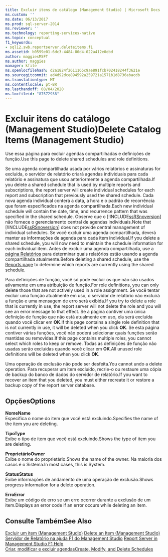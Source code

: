 ```yaml
---
title: Excluir itens de catálogo (Management Studio) | Microsoft Docs
ms.custom: ''
ms.date: 06/13/2017
ms.prod: sql-server-2014
ms.reviewer: ''
ms.technology: reporting-services-native
ms.topic: conceptual
f1_keywords:
- sql12.swb.reportserver.deleteitems.f1
ms.assetid: b0599e01-6dc3-4484-80d4-022a412e0ebd
author: maggiesMSFT
ms.author: maggies
manager: kfile
ms.openlocfilehash: d2a1824f2611165c9ae891fcb702418244f3621e
ms.sourcegitcommit: ad4d92dce894592a259721a1571b1d8736abacdb
ms.translationtype: MT
ms.contentlocale: pt-BR
ms.lasthandoff: 08/04/2020
ms.locfileid: "87572938"
---
```

# <a name="delete-catalog-items-management-studio"></a><span data-ttu-id="659a3-102">Excluir itens do catálogo (Management Studio)</span><span class="sxs-lookup"><span data-stu-id="659a3-102">Delete Catalog Items (Management Studio)</span></span>
  <span data-ttu-id="659a3-103">Use essa página para excluir agendas compartilhadas e definições de função.</span><span class="sxs-lookup"><span data-stu-id="659a3-103">Use this page to delete shared schedules and role definitions.</span></span>  
  
 <span data-ttu-id="659a3-104">Se uma agenda compartilhada usada por vários relatórios e assinaturas for excluída, o servidor de relatório criará agendas individuais para cada relatório e assinatura que usou anteriormente a agenda compartilhada.</span><span class="sxs-lookup"><span data-stu-id="659a3-104">If you delete a shared schedule that is used by multiple reports and subscriptions, the report server will create individual schedules for each report and subscription that previously used the shared schedule.</span></span> <span data-ttu-id="659a3-105">Cada nova agenda individual conterá a data, a hora e o padrão de recorrência que foram especificados na agenda compartilhada.</span><span class="sxs-lookup"><span data-stu-id="659a3-105">Each new individual schedule will contain the date, time, and recurrence pattern that was specified in the shared schedule.</span></span> <span data-ttu-id="659a3-106">Observe que o [!INCLUDE[ssRSnoversion](../../includes/ssrsnoversion-md.md)] não fornece o gerenciamento central de agendas individuais.</span><span class="sxs-lookup"><span data-stu-id="659a3-106">Note that [!INCLUDE[ssRSnoversion](../../includes/ssrsnoversion-md.md)] does not provide central management of individual schedules.</span></span> <span data-ttu-id="659a3-107">Se você excluir uma agenda compartilhada, deverá manter as informações de agenda para cada item individual.</span><span class="sxs-lookup"><span data-stu-id="659a3-107">If you delete a shared schedule, you will now need to maintain the schedule information for each individual item.</span></span> <span data-ttu-id="659a3-108">Antes de excluir uma agenda compartilhada, use a [página Relatórios](schedule-properties-reports-page.md) para determinar quais relatórios estão usando a agenda compartilhada atualmente.</span><span class="sxs-lookup"><span data-stu-id="659a3-108">Before deleting a shared schedule, use the [Reports page](schedule-properties-reports-page.md) to determine which reports are currently using the shared schedule.</span></span>  
  
 <span data-ttu-id="659a3-109">Para definições de função, você só pode excluir os que não são usados ativamente em uma atribuição de função.</span><span class="sxs-lookup"><span data-stu-id="659a3-109">For role definitions, you can only delete those that are not actively used in a role assignment.</span></span> <span data-ttu-id="659a3-110">Se você tentar excluir uma função atualmente em uso, o servidor de relatório não excluirá a função e uma mensagem de erro será exibida.</span><span class="sxs-lookup"><span data-stu-id="659a3-110">If you try to delete a role that is currently in use, the report server will not delete the role and you will see an error message to that effect.</span></span> <span data-ttu-id="659a3-111">Se a página contiver uma única definição de função que não está atualmente em uso, ela será excluída quando você clicar em **OK**.</span><span class="sxs-lookup"><span data-stu-id="659a3-111">If this page contains a single role definition that is not currently in use, it will be deleted when you click **OK**.</span></span> <span data-ttu-id="659a3-112">Se esta página contiver várias funções, você não poderá selecionar quais funções serão mantidas ou removidas.</span><span class="sxs-lookup"><span data-stu-id="659a3-112">If this page contains multiple roles, you cannot select which roles to keep or remove.</span></span> <span data-ttu-id="659a3-113">Todas as definições de função não usadas serão excluídas quando você clicar em **OK**.</span><span class="sxs-lookup"><span data-stu-id="659a3-113">All unused role definitions will be deleted when you click **OK**.</span></span>  
  
 <span data-ttu-id="659a3-114">Uma operação de exclusão não pode ser desfeita.</span><span class="sxs-lookup"><span data-stu-id="659a3-114">You cannot undo a delete operation.</span></span> <span data-ttu-id="659a3-115">Para recuperar um item excluído, recrie-o ou restaure uma cópia de backup do banco de dados do servidor de relatório.</span><span class="sxs-lookup"><span data-stu-id="659a3-115">If you want to recover an item that you deleted, you must either recreate it or restore a backup copy of the report server database.</span></span>  
  
## <a name="options"></a><span data-ttu-id="659a3-116">Opções</span><span class="sxs-lookup"><span data-stu-id="659a3-116">Options</span></span>  
 <span data-ttu-id="659a3-117">**Nome**</span><span class="sxs-lookup"><span data-stu-id="659a3-117">**Name**</span></span>  
 <span data-ttu-id="659a3-118">Especifica o nome do item que você está excluindo.</span><span class="sxs-lookup"><span data-stu-id="659a3-118">Specifies the name of the item you are deleting.</span></span>  
  
 <span data-ttu-id="659a3-119">**Tipo**</span><span class="sxs-lookup"><span data-stu-id="659a3-119">**Type**</span></span>  
 <span data-ttu-id="659a3-120">Exibe o tipo de item que você está excluindo.</span><span class="sxs-lookup"><span data-stu-id="659a3-120">Shows the type of item you are deleting.</span></span>  
  
 <span data-ttu-id="659a3-121">**Proprietário**</span><span class="sxs-lookup"><span data-stu-id="659a3-121">**Owner**</span></span>  
 <span data-ttu-id="659a3-122">Exibe o nome do proprietário.</span><span class="sxs-lookup"><span data-stu-id="659a3-122">Shows the name of the owner.</span></span> <span data-ttu-id="659a3-123">Na maioria dos casos é o Sistema.</span><span class="sxs-lookup"><span data-stu-id="659a3-123">In most cases, this is System.</span></span>  
  
 <span data-ttu-id="659a3-124">**Status**</span><span class="sxs-lookup"><span data-stu-id="659a3-124">**Status**</span></span>  
 <span data-ttu-id="659a3-125">Exibe informações de andamento de uma operação de exclusão.</span><span class="sxs-lookup"><span data-stu-id="659a3-125">Shows progress information for a delete operation.</span></span>  
  
 <span data-ttu-id="659a3-126">**Erro**</span><span class="sxs-lookup"><span data-stu-id="659a3-126">**Error**</span></span>  
 <span data-ttu-id="659a3-127">Exibe um código de erro se um erro ocorrer durante a exclusão de um item.</span><span class="sxs-lookup"><span data-stu-id="659a3-127">Displays an error code if an error occurs while deleting an item.</span></span>  
  
## <a name="see-also"></a><span data-ttu-id="659a3-128">Consulte Também</span><span class="sxs-lookup"><span data-stu-id="659a3-128">See Also</span></span>  
 <span data-ttu-id="659a3-129">[Excluir um item &#40;Management Studio&#41;](delete-an-item-management-studio.md) </span><span class="sxs-lookup"><span data-stu-id="659a3-129">[Delete an Item &#40;Management Studio&#41;](delete-an-item-management-studio.md) </span></span>  
 <span data-ttu-id="659a3-130">[Servidor de Relatório na ajuda F1 do Management Studio](report-server-in-management-studio-f1-help.md) </span><span class="sxs-lookup"><span data-stu-id="659a3-130">[Report Server in Management Studio F1 Help](report-server-in-management-studio-f1-help.md) </span></span>  
 [<span data-ttu-id="659a3-131">Criar, modificar e excluir agendas</span><span class="sxs-lookup"><span data-stu-id="659a3-131">Create, Modify, and Delete Schedules</span></span>](../subscriptions/create-modify-and-delete-schedules.md)  
  
  

